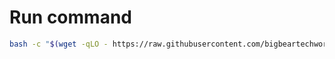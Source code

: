 # Run command

```bash
bash -c "$(wget -qLO - https://raw.githubusercontent.com/bigbeartechworld/big-bear-scripts/master/find-your-casaos-ip-and-port/run.sh)"
```
